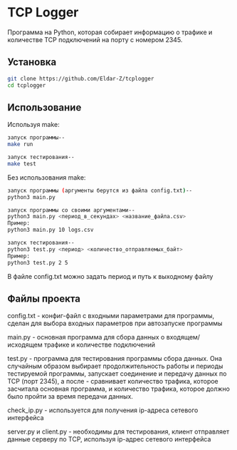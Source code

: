 # TCP Logger

Программа на Python, которая собирает информацию о трафике и количестве TCP подключений на порту с номером 2345.

## Установка

```bash
git clone https://github.com/Eldar-Z/tcplogger
cd tcplogger
```

## Использование

Используя make:
```bash
запуск программы--
make run

запуск тестирования--
make test
```

Без использования make:
```bash
запуск программы (аргументы берутся из файла config.txt)--
python3 main.py

запуск программы со своими аргументами--
python3 main.py <период_в_секундах> <название_файла.csv>
Пример:
python3 main.py 10 logs.csv

запуск тестирования--
python3 test.py <период> <количество_отправляемых_байт>
Пример:
python3 test.py 2 5
```

В файле config.txt можно задать период и путь к выходному файлу

## Файлы проекта

config.txt - конфиг-файл с входными параметрами для программы, сделан для выбора входных параметров при автозапуске программы

main.py - основная программа для сбора данных о входящем/исходящем трафике и количестве подключений

test.py - программа для тестирования программы сбора данных. Она случайным образом выбирает продолжительность работы и периоды тестируемой программы, запускает соединение и передачу данных по TCP (порт 2345), а после - сравнивает количество трафика, которое засчитала основная программа, и количество трафика, которое должно было пройти за время передачи данных.

check_ip.py - используется для получения ip-адреса сетевого интерфейса

server.py и client.py - необходимы для тестирования, клиент отправляет данные серверу по TCP, используя ip-адрес сетевого интерфейса

